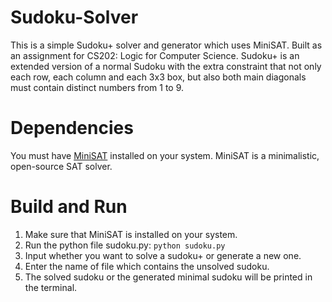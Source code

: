 # Sudoku-Solver
This is a simple Sudoku+ solver and generator which uses MiniSAT. Built as an assignment for CS202: Logic for Computer Science. Sudoku+ is an extended version of a normal Sudoku with the extra constraint that not only each row, each column and each 3x3 box, but also both main diagonals must contain distinct numbers from 1 to 9.
# Dependencies
You must have [MiniSAT](http://minisat.se) installed on your system. MiniSAT is a minimalistic, open-source SAT solver.
# Build and Run
1. Make sure that MiniSAT is installed on your system.
2. Run the python file sudoku.py:
```python sudoku.py```
3. Input whether you want to solve a sudoku+ or generate a new one.
4. Enter the name of file which contains the unsolved sudoku.
5. The solved sudoku or the generated minimal sudoku will be printed in the terminal.
